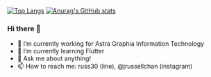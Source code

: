 [![Top Langs](https://github-readme-stats.vercel.app/api/top-langs/?username=jrchan30&layout=compact)](https://github.com/jrchan30/github-readme-stats)
[![Anurag's GitHub stats](https://github-readme-stats.vercel.app/api?username=jrchan30)](https://github.com/jrchan30/github-readme-stats)
### Hi there 👋
- 🔭 I’m currently working for Astra Graphia Information Technology
- 🌱 I’m currently learning Flutter
- 💬 Ask me about anything!
- 📫 How to reach me: russ30 (line), @jrussellchan (instagram)

